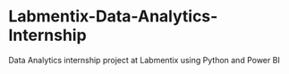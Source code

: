 # Labmentix-Data-Analytics-Internship
Data Analytics internship project at Labmentix using Python and Power BI
